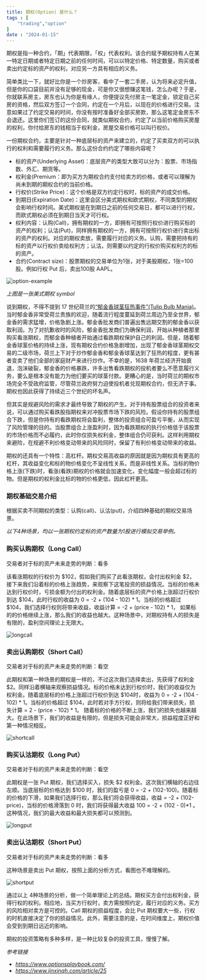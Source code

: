 ```yaml
---
title: 期权(Option) 是什么？
tags : [
    "trading","option"
]
date : "2024-01-15"
---
```


期权是指一种合约，「期」代表期限，「权」代表权利。该合约赋予期权持有人在某一特定日期或者特定日期之前的任何时间，可以以特定价格、特定数量，购买或者卖出约定标的资产的权利，对应另一方具有相应的义务。

简单类比一下，就好比你是一个炒房客，看中了一套二手房，认为将来必定升值，但是你的口袋目前并没有足够的现金，可是你又很想赚这笔钱，怎么办呢？于是，你就联系房主，房东也认为你是有缘人，你便提议先付房主一笔定金，锁定自己买房的资格，然后双方签订一个合同，约定在一个月后，以现在的价格进行交易。注意如果过了约定交易的时间，你没有按时准备好全部买房款，那么这笔定金房东不会退还。这里你们签订的这份合同，就类似期权合约，约定了以当前价格购买房屋的权利，你付给房东的钱相当于权利金，房屋交易价格可以叫行权价。

一份期权合约，主要是针对一种底层标的资产来建立的，约定了买卖双方的可以执行的权利和需要履行的义务。那么这份合约约定了哪些内容呢？ 

- 标的资产(Underlying Asset)：底层资产的类型大致可以分为：股票、市场指数、外汇、期货等。
- 权利金(Premium：即为买方为期权合约支付给卖方的价格，或者可以理解为尚未到期的期权合约的当前价格。
- 行权价(Strike Price)：这个价格是双方约定行权时，标的资产的成交价格。
- 到期日(Expiration Date)：这里会区分美式期权和欧式期权，不同类型的期权会影响行权时间。美式期权是在到期日之前的任何交易日，都可以进行行权，而欧式期权必须在到期日当天才可行权。
- 权利内容：认购(Call)，拥有期权的一方，即拥有可按照行权价进行购买标的资产的权利；认沽(Put)，同样拥有期权的一方，拥有可按照行权价进行卖出标的资产的权利。对应的期权卖放，需要履行对应的义务。认购，需要把持有的标的资产以行权价卖给权利方；认沽，则需要以约定的行权价购买权利方的标的资产。
- 合约(Contract size)：股票期权的交易单位为1张，对于美股期权，1张=100股。例如行权 Put 后，卖出100股 AAPL。

![option-example](https://img.goldpumpkin.life/1705298598267%20HQAiYy.png)

*上图是一张美式期权 symbol*

说到期权，不得不提到 17 世纪荷兰的[“郁金香球茎狂热事件”(Tulip Bulb Mania)](https://zh.wikipedia.org/wiki/%E9%AC%B1%E9%87%91%E9%A6%99%E7%8B%82%E7%86%B1)。当时郁金香非常受荷兰贵族的欢迎，随着流行程度蔓延到荷兰周边乃至全世界，郁金香的需求猛增，价格急剧上涨。郁金香批发商们普遍出售远期交割的郁金香以获取利润。为了对抗歉收时的风险，郁金香批发商们为确保利润，开始从种植者那里购买看涨期权，而郁金香种植者开始通过看跌期权保护自己的利润。但是，随着郁金香球茎价格的持续上涨，现有期权合约价格急剧增加，出现了郁金香球茎期权交易的二级市场，荷兰上下对于炒作郁金香和郁金香球茎达到了狂热的程度，更有甚者变卖了他们全部的家庭财产来进行炒作。不幸的是，1638 年荷兰经济开始衰退，泡沫破裂，郁金香的价格暴跌，许多出售看跌期权的投机者要么不愿意履行义务，要么是根本没有能力为他们要买的球茎付款。更糟心的是，当时荷兰的期权市场完全不受政府监管，尽管荷兰政府努力迫使投机者兑现期权合约，但无济于事。期权也因此获得了持续近三个世纪的坏名声。

但其实是规避风险的需求才最终导致了期权的产生。对于持有股票组合的投资者来说，可以通过购买看跌股指期权来对冲股票市场下跌的风险。假设你持有的股票组合下跌，但是你持有的看跌期权将会盈利，整体的投资组合可盈亏平衡，从而实现了风险管理的目的。当股票组合上涨盈利时，因为看跌期权的执行价格低于该股票的市场价格而不必履约，此时你仅损失权利金，整体组合仍可获利。这样利用期权来避险，在规避不利价格变动带来的风险同时，保留了有利价格变动带来的收益。

期权的还具有一个特性：高杠杆。期权交易高收益的原因就是因为期权具有更高的杠杆，其收益变化和标的物价格变化不呈线性关系，而是非线性关系。当标的物价格上涨(下跌)时，看涨(看跌)期权的价格就会加速变化，变化幅度一般会超过标的物。但是期权的权利金比标的物的价格更低，因此杠杆更高。

### 期权基础交易介绍

根据买卖不同期权的类型：认购(call)、认沽(put)，介绍四种基础的期权交易场景。

*以下4种场景，均以一张期权约定标的资产数量为1股进行模拟交易举例。*

### 购买认购期权（Long Call）

交易者对于标的资产未来走势的判断：看多

该看涨期权的行权价为 $102，假如我们购买了此看涨期权，会付出权利金 $2，接下来我们沿着标的价格上涨趋势，来观察下这笔投资的损益情况。当标的价格未达到行权价时，亏损金额为付出的权利金。随着底层标的资产价格上涨超过行权价到达 $104，此时行权的收益为 0 = -2 + (104 - 102) * 1。当标的价格超过 $104，我们选择行权则将带来收益，收益计算 = -2 + (price - 102) * 1， 如果标的的价格继续上涨，那么我们的收益也越大。这种场景中，对期权持有人的损失是有限的，盈利空间理论上无限大。

![longcall](https://img.goldpumpkin.life/1705298635465-O2DKeT.png)

### 卖出认购期权（Short Call）

交易者对于标的资产未来走势的判断：看空

此期权和第一种场景的期权是一样的，不过这次我们选择卖出，先获得了权利金 $2。同样沿着横轴来观察损益情况。标的价格未达到行权价时，我们的收益仅为权利金。随着底层标的价格上涨超过行权价到达 $104时，收益为 0 = -2 + (104 - 102) * 1。当标的价格超过 $104，此时若对手方行权，则将给我们带来损失，损失计算 = 2 - (price - 102) * 1。 随着标的价格的不断上涨，我们的损失也越来越大。在此场景下，我们的收益是有限的，但是损失可能会非常大，损益程度正好和第一种情况相反。

![shortcall](https://img.goldpumpkin.life/1705298645059-KYuU5W.png)

### 购买认沽期权（Long Put）

交易者对于标的资产未来走势的判断：看空

此期权是一张 Put 期权，我们选择买入，损失 $2 权利金。这次我们横轴的右边往左顺。当底层标的价格达到 $100 时，我们的盈亏是 0 = -2 + (102-100)。随着标的价格的下滑，如果我们选择行权，那么我们将会获得收益，收益 = -2 + (102-price)，当标的价格滑落到 0 时，我们将获得最大收益 100 = -2 + (102 - 0)*1 。这种情况，我们的最大收益和最大损失都可以预测到。

![longput](https://img.goldpumpkin.life/1705298650638-K1OvPv.png)

### 卖出认沽期权（Short Put）

交易者对于标的资产未来走势的判断：看多

这种场景是卖出 Put 期权，按照上面的分析方式，看图也不难理解的。

![shortput](https://img.goldpumpkin.life/1705298654609-UN5d6g.png)

通过以上 4种场景的分析，做一个简单理论上的总结。期权买方会付出权利金，获得行权的权利。相应地，当买方行权时，卖方需按照约定，履行对应的义务。买方的风险相对卖方是可控的。Call 期权的损益程度，会比 Put 期权要大一些，行权的时机直接决定了你的损益情况。此外，需要注意的是，在时间维度上，期权价值会受到到期日远近的影响。

期权的投资策略有多种多样，是一种比较复杂的投资工具，慢慢了解。

*参考链接*

- *https://www.optionsplaybook.com/*
- *https://www.jinxinqh.com/article/25*

